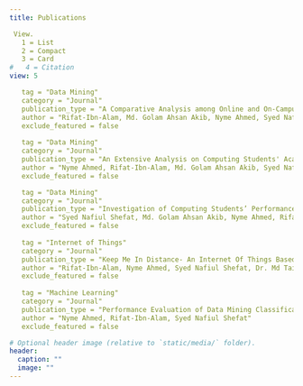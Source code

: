 ```yaml
---
title: Publications

 View.
   1 = List
   2 = Compact
   3 = Card
#   4 = Citation
view: 5

   tag = "Data Mining"
   category = "Journal"
   publication_type = "A Comparative Analysis among Online and On-Campus Students using Decision Tree."
   author = "Rifat-Ibn-Alam, Md. Golam Ahsan Akib, Nyme Ahmed, Syed Nafiul Shefat, Prof. Dr. Dip Nandi"
   exclude_featured = false
    
   tag = "Data Mining"
   category = "Journal"
   publication_type = "An Extensive Analysis on Computing Students' Academic Performance in Online Environment using Decision Tree."
   author = "Nyme Ahmed, Rifat-Ibn-Alam, Md. Golam Ahsan Akib, Syed Nafiul Shefat, Prof. Dr. Dip Nandi"
   exclude_featured = false

   tag = "Data Mining"
   category = "Journal"
   publication_type = "Investigation of Computing Students’ Performances in a Fully Online Environment During COVID-19 Pandemic."
   author = "Syed Nafiul Shefat, Md. Golam Ahsan Akib, Nyme Ahmed, Rifat-Ibn-Alam, Prof. Dr. Dip Nandi"
   exclude_featured = false
    
   tag = "Internet of Things"
   category = "Journal"
   publication_type = "Keep Me In Distance- An Internet Of Things Based Social Distance Monitoring System In Covid19"
   author = "Rifat-Ibn-Alam, Nyme Ahmed, Syed Nafiul Shefat, Dr. Md Taimur Ahad"
   exclude_featured = false
    
   tag = "Machine Learning"
   category = "Journal"
   publication_type = "Performance Evaluation of Data Mining Classification Algorithms for Predicting Breast Cancer"
   author = "Nyme Ahmed, Rifat-Ibn-Alam, Syed Nafiul Shefat"
   exclude_featured = false

# Optional header image (relative to `static/media/` folder).
header:
  caption: ""
  image: ""
---
```

